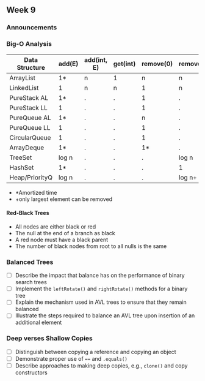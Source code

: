 ## Week 9

### Announcements

### Big-O Analysis

| Data Structure | add(E) | add(int, E) | get(int) | remove(0) | remove(E) | contains(E) | iterator.remove() |
|----------------|--------|-------------|----------|-----------|-----------|-------------|-------------------|
| ArrayList      |   1*   |      n      |     1    |     n     |     n     |      n      |          n        |
| LinkedList     |   1    |      n      |     n    |     1     |     n     |      n      |          1        |
| PureStack AL   |   1*   |      .      |     .    |     1     |     .     |      .      |          .        |
| PureStack LL   |   1    |      .      |     .    |     1     |     .     |      .      |          .        |
| PureQueue AL   |   1*   |      .      |     .    |     n     |     .     |      .      |          .        |
| PureQueue LL   |   1    |      .      |     .    |     1     |     .     |      .      |          .        |
| CircularQueue  |   1    |      .      |     .    |     1     |     .     |      .      |          .        |
| ArrayDeque     |   1*   |      .      |     .    |     1*    |     .     |      .      |          .        |
| TreeSet        |  log n |      .      |     .    |     .     |   log n   |    log n    |          .        |
| HashSet        |   1*   |      .      |     .    |     .     |     1     |      1      |          .        |
| Heap/PriorityQ |  log n |      .      |     .    |     .     |   log n+  |      .      |          .        |

* *Amortized time
* +only largest element can be removed

#### Red-Black Trees
* All nodes are either black or red
* The null at the end of a branch as black
* A red node must have a black parent
* The number of black nodes from root to all nulls is the same

### Balanced Trees

* [ ] Describe the impact that balance has on the performance of binary search trees
* [ ] Implement the `leftRotate()` and `rightRotate()` methods for a binary tree
* [ ] Explain the mechanism used in AVL trees to ensure that they remain balanced
* [ ] Illustrate the steps required to balance an AVL tree upon insertion of an additional element

### Deep verses Shallow Copies

* [ ] Distinguish between copying a reference and copying an object
* [ ] Demonstrate proper use of `==` and `.equals()`
* [ ] Describe approaches to making deep copies, e.g., `clone()` and copy constructors
